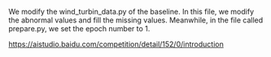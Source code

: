 We modify the wind_turbin_data.py of the baseline. In this file, we modify the abnormal values and fill the missing values. Meanwhile, in the file called prepare.py, we set the epoch number to 1.

https://aistudio.baidu.com/competition/detail/152/0/introduction
